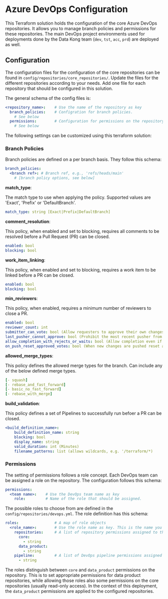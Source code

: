 # Azure DevOps Configuration

This Terraform solution holds the configuration of the core Azure DevOps
repositories. It allows you to manage branch policies and permissions for these
repositories. The main DevOps project environments used for deployments done by
the Data Kong team (`dev`, `tst`, `acc`, `prd`) are deployed as well.

## Configuration

The configuration files for the configuration of the core repositories can be
found in `config/repositories/core_repositories/`. Update the files for the different
repositories according to your needs. Add one file for each repository that
should be configured in this solution.

The general schema of the config files is:

```yaml
<repository_name>:    # Use the name of the repository as key
  branch_policies:    # Configration for branch policies.
    # See below
  permissions:        # Configuration for permissions on the repository.
    # See below
```

The following settings can be customized
using this terraform solution:

### Branch Policies

Branch policies are defined on a per branch basis. They follow this schema:

```yaml
branch_policies:
  <branch ref>: # Branch ref, e.g., 'refs/heads/main'
    # [branch policy options, see below]
```

**match_type**:

The match type to use when applying the policy. Supported values are 'Exact', 'Prefix' or 'DefaultBranch'.

```yaml
match_type: string [Exact|Prefix|DefaultBranch]
```

**comment_resolution**:

This policy, when enabled and set to blocking, requires all comments to be resolved before a Pull Request (PR) can be closed.

```yaml
enabled: bool
blocking: bool
```

**work_item_linking**:

This policy, when enabled and set to blocking, requires a work item to be linked before a PR can be closed.

```yaml
enabled: bool
blocking: bool
```

**min_reviewers**:

This policy, when enabled, requires a minimum number of reviewers to close a PR.

```yaml
enabled: bool
reviewer_count: int
submitter_can_vote: bool (Allow requesters to approve their own changes.)
last_pusher_cannot_approve: bool (Prohibit the most recent pusher from approving their own changes.)
allow_completion_with_rejects_or_waits: bool (Allow completion even if some reviewers vote to wait or reject.)
on_push_reset_approved_votes: bool (When new changes are pushed reset all approval votes (does not reset votes to reject or wait).)
```

**allowed_merge_types**:

This policy defines the allowed merge types for the branch. Can include any of the below defined merge types.

```yaml
[- squash]
[- rebase_and_fast_forward]
[- basic_no_fast_forward]
[- rebase_with_merge]
```

**build_validation**:

This policy defines a set of Pipelines to successfully run befoer a PR can be closed.

```yaml
<build_definition_name>:
    build_definition_name: string
    blocking: bool
    display_name: string
    valid_duration: int (Minutes)
    filename_patterns: list (allows wildcards, e.g. '/terraform/*)
```

### Permissions

The setting of permissions follows a role concept. Each DevOps team can be
assigned a role on the repository. The configuration follows this schema:

```yaml
permissions:
  <team name>:    # Use the DevOps team name as key
    role:         # Name of the role that should be assigned.
```

The possible roles to choose from are defined in the
`config/repositories/devops.yml`. The role definition has this schema:

```yaml
roles:                # A map of role objects
  <role_name>:        # Use the role name as key. This is the name you put in the config above.
    repositories:     # A list of repository permissions assigned to the role. See below for the distinction between 'core' and 'data_product' permissions.
      core:
        - string
      data_product:
        - string
    pipeline:         # A list of DevOps pipeline permissions assigned to the role for pipelines related to the deployed repository.
      - string
```

The roles distinguish between `core` and `data_product` permissions on the
repository. This is to set appropriate permissions for data product
repositories, while allowing those roles also some permissions on the core
repositories (usually read-only access). In the context of this deployment, the
`data_product` permissions are applied to the configured repositories.
